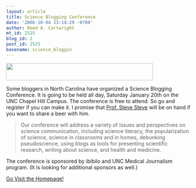 ```yaml
---
layout: article
title: Science Blogging Conference
date: '2006-10-04 23:14:29 -0700'
author: Reed A. Cartwright
mt_id: 2525
blog_id: 2
post_id: 2525
basename: science_bloggin
---
```

<a href="http://mistersugar.stikipad.com/blogtogether/show/HomePage"><img src="http://mistersugar.stikipad.com/attachment/asset/10384/NCSciBlogging.jpg" alt="" width="400" height="47" /></a>

Some bloggers in North Carolina have organized a Science Blogging Conference.  It is going to be held all day, Saturday January 20th on the UNC Chapel Hill Campus.  The conference is free to attend.  So go and register if you can make it.  I promise that [Prof. Steve Steve](http://prof.stevesteve.org/) will be on hand if you want to share a beer with him.

> Our conference will address a variety of issues and perspectives on science communication, including science literacy, the popularization of science, science in classrooms and in homes, debunking pseudoscience, using blogs as tools for presenting scientific research, writing about science, and health and medicine.

The conference is sponsored by ibibilo and UNC Medical Journalism program.  (It is looking for additional sponsors as well.) 

[Go Visit the Homepage!](http://mistersugar.stikipad.com/blogtogether/show/HomePage)
